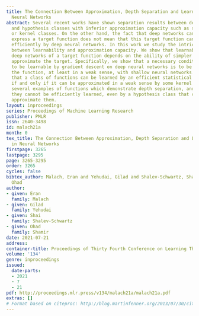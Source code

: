 ```yaml
---
title: The Connection Between Approximation, Depth Separation and Learnability in
  Neural Networks
abstract: Several recent works have shown separation results between deep neural networks,
  and hypothesis classes with inferior approximation capacity such as shallow networks
  or kernel classes. On the other hand, the fact that deep networks can efficiently
  express a target function does not mean that this target function can be learned
  efficiently by deep neural networks. In this work we study the intricate connection
  between learnability and approximation capacity. We show that learnability with
  deep networks of a target function depends on the ability of simpler classes to
  approximate the target. Specifically, we show that a necessary condition for a function
  to be learnable by gradient descent on deep neural networks is to be able to approximate
  the function, at least in a weak sense, with shallow neural networks. We also show
  that a class of functions can be learned by an efficient statistical query algorithm
  if and only if it can be approximated in a weak sense by some kernel class. We give
  several examples of functions which demonstrate depth separation, and conclude that
  they cannot be efficiently learned, even by a hypothesis class that can efficiently
  approximate them.
layout: inproceedings
series: Proceedings of Machine Learning Research
publisher: PMLR
issn: 2640-3498
id: malach21a
month: 0
tex_title: The Connection Between Approximation, Depth Separation and Learnability
  in Neural Networks
firstpage: 3265
lastpage: 3295
page: 3265-3295
order: 3265
cycles: false
bibtex_author: Malach, Eran and Yehudai, Gilad and Shalev-Schwartz, Shai and Shamir,
  Ohad
author:
- given: Eran
  family: Malach
- given: Gilad
  family: Yehudai
- given: Shai
  family: Shalev-Schwartz
- given: Ohad
  family: Shamir
date: 2021-07-21
address:
container-title: Proceedings of Thirty Fourth Conference on Learning Theory
volume: '134'
genre: inproceedings
issued:
  date-parts:
  - 2021
  - 7
  - 21
pdf: http://proceedings.mlr.press/v134/malach21a/malach21a.pdf
extras: []
# Format based on citeproc: http://blog.martinfenner.org/2013/07/30/citeproc-yaml-for-bibliographies/
---
```

